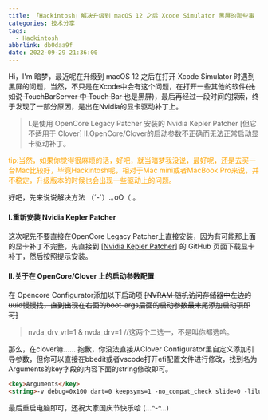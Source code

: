 ```yaml
---
title: 「Hackintosh」解决升级到 macOS 12 之后 Xcode Simulator 黑屏的那些事
categories: 技术分享
tags:
  - Hackintosh
abbrlink: db0daa9f
date: 2022-09-29 21:36:00
---
```

Hi，I'm 暗梦，最近呢在升级到 macOS 12 之后在打开 Xcode Simulator 时遇到黑屏的问题，当然，不只是在Xcode中会有这个问题，在打开一些其他的软件<del>(比如说 TouchBarServer 中 Touch Bar 也是黑屏)</del>，最后再经过一段时间的探索，终于发现了一部分原因，是出在Nvidia的显卡驱动补丁上。

>I.是使用 OpenCore Legacy Patcher 安装的 Nvidia Kepler Patcher [但它不适用于 Clover]
>II.OpenCore/Clover的启动参数不正确而无法正常启动显卡驱动补丁。

<font color="orange">tip:当然，如果你觉得很麻烦的话，好吧，就当暗梦我没说，最好呢，还是去买一台Mac比较好，毕竟Hackintosh呢，相对于Mac mini或者MacBook Pro来说，并不稳定，升级版本的时候也会出现一些驱动上的问题。</font>

好吧，先来说说解决方法 （´-`）.｡oO（ 。

#### I.重新安装 Nvidia Kepler Patcher
这次呢先不要直接在OpenCore Legacy Patcher上直接安装，因为有可能那上面的显卡补丁不完整，先直接到 <a href="https://github.com/chris1111/Geforce-Kepler-patcher" target="_blank">[Nvidia Kepler Patcher]</a> 的 GitHub 页面下载显卡补丁，然后按照提示安装。

#### II.关于在 OpenCore/Clover 上的启动参数配置
在 Opencore Configurator添加以下启动项 <del>[NVRAM 随机访问存储器中左边的uuid慢慢找，直到出现在右面的boot-args后面的启动参数最末尾添加启动项即可]</del>
>nvda_drv_vrl=1 & nvda_drv=1 //这两个二选一，不是叫你都选哈。

那么，在clover嘛......
抱歉，你没法直接从Clover Configurator里自定义添加引导参数，但你可以直接在bbedit或者vscode打开efi配置文件进行修改，找到名为Arguments的key字段的内容下面的string修改即可。

```markdown
<key>Arguments</key>
<string>-v debug=0x100 dart=0 keepsyms=1 -no_compat_check slide=0 -lilubetaall nvda_drv=1</string>
```

最后重启电脑即可，还祝大家国庆节快乐哈 (…^-^…)
